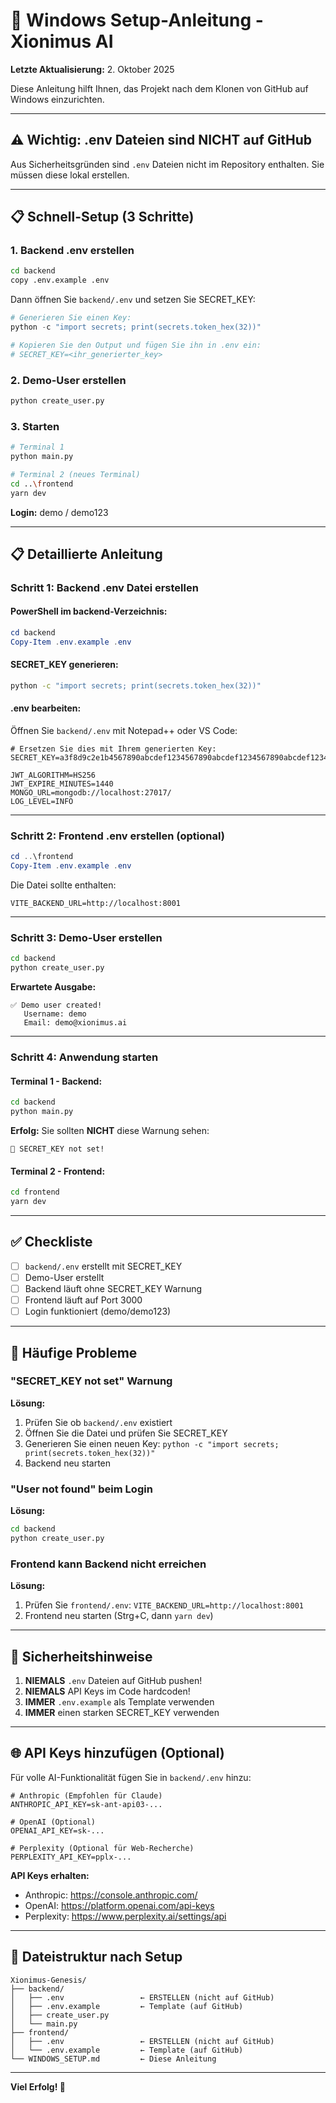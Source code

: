 # 🚀 Windows Setup-Anleitung - Xionimus AI

**Letzte Aktualisierung:** 2. Oktober 2025

Diese Anleitung hilft Ihnen, das Projekt nach dem Klonen von GitHub auf Windows einzurichten.

---

## ⚠️ Wichtig: .env Dateien sind NICHT auf GitHub

Aus Sicherheitsgründen sind `.env` Dateien nicht im Repository enthalten. Sie müssen diese lokal erstellen.

---

## 📋 Schnell-Setup (3 Schritte)

### 1. Backend .env erstellen

```bash
cd backend
copy .env.example .env
```

Dann öffnen Sie `backend/.env` und setzen Sie SECRET_KEY:

```powershell
# Generieren Sie einen Key:
python -c "import secrets; print(secrets.token_hex(32))"

# Kopieren Sie den Output und fügen Sie ihn in .env ein:
# SECRET_KEY=<ihr_generierter_key>
```

### 2. Demo-User erstellen

```bash
python create_user.py
```

### 3. Starten

```bash
# Terminal 1
python main.py

# Terminal 2 (neues Terminal)
cd ..\frontend
yarn dev
```

**Login:** demo / demo123

---

## 📋 Detaillierte Anleitung

### Schritt 1: Backend .env Datei erstellen

#### PowerShell im backend-Verzeichnis:
```powershell
cd backend
Copy-Item .env.example .env
```

#### SECRET_KEY generieren:
```bash
python -c "import secrets; print(secrets.token_hex(32))"
```

#### .env bearbeiten:
Öffnen Sie `backend/.env` mit Notepad++ oder VS Code:

```env
# Ersetzen Sie dies mit Ihrem generierten Key:
SECRET_KEY=a3f8d9c2e1b4567890abcdef1234567890abcdef1234567890abcdef12345678

JWT_ALGORITHM=HS256
JWT_EXPIRE_MINUTES=1440
MONGO_URL=mongodb://localhost:27017/
LOG_LEVEL=INFO
```

---

### Schritt 2: Frontend .env erstellen (optional)

```powershell
cd ..\frontend
Copy-Item .env.example .env
```

Die Datei sollte enthalten:
```env
VITE_BACKEND_URL=http://localhost:8001
```

---

### Schritt 3: Demo-User erstellen

```bash
cd backend
python create_user.py
```

**Erwartete Ausgabe:**
```
✅ Demo user created!
   Username: demo
   Email: demo@xionimus.ai
```

---

### Schritt 4: Anwendung starten

#### Terminal 1 - Backend:
```bash
cd backend
python main.py
```

**Erfolg:** Sie sollten **NICHT** diese Warnung sehen:
```
🔴 SECRET_KEY not set!
```

#### Terminal 2 - Frontend:
```bash
cd frontend
yarn dev
```

---

## ✅ Checkliste

- [ ] `backend/.env` erstellt mit SECRET_KEY
- [ ] Demo-User erstellt
- [ ] Backend läuft ohne SECRET_KEY Warnung
- [ ] Frontend läuft auf Port 3000
- [ ] Login funktioniert (demo/demo123)

---

## 🔧 Häufige Probleme

### "SECRET_KEY not set" Warnung

**Lösung:**
1. Prüfen Sie ob `backend/.env` existiert
2. Öffnen Sie die Datei und prüfen Sie SECRET_KEY
3. Generieren Sie einen neuen Key: `python -c "import secrets; print(secrets.token_hex(32))"`
4. Backend neu starten

### "User not found" beim Login

**Lösung:**
```bash
cd backend
python create_user.py
```

### Frontend kann Backend nicht erreichen

**Lösung:**
1. Prüfen Sie `frontend/.env`: `VITE_BACKEND_URL=http://localhost:8001`
2. Frontend neu starten (Strg+C, dann `yarn dev`)

---

## 🔐 Sicherheitshinweise

1. **NIEMALS** `.env` Dateien auf GitHub pushen!
2. **NIEMALS** API Keys im Code hardcoden!
3. **IMMER** `.env.example` als Template verwenden
4. **IMMER** einen starken SECRET_KEY verwenden

---

## 🌐 API Keys hinzufügen (Optional)

Für volle AI-Funktionalität fügen Sie in `backend/.env` hinzu:

```env
# Anthropic (Empfohlen für Claude)
ANTHROPIC_API_KEY=sk-ant-api03-...

# OpenAI (Optional)
OPENAI_API_KEY=sk-...

# Perplexity (Optional für Web-Recherche)
PERPLEXITY_API_KEY=pplx-...
```

**API Keys erhalten:**
- Anthropic: https://console.anthropic.com/
- OpenAI: https://platform.openai.com/api-keys
- Perplexity: https://www.perplexity.ai/settings/api

---

## 📁 Dateistruktur nach Setup

```
Xionimus-Genesis/
├── backend/
│   ├── .env                 ← ERSTELLEN (nicht auf GitHub)
│   ├── .env.example         ← Template (auf GitHub)
│   ├── create_user.py
│   └── main.py
├── frontend/
│   ├── .env                 ← ERSTELLEN (nicht auf GitHub)
│   └── .env.example         ← Template (auf GitHub)
└── WINDOWS_SETUP.md         ← Diese Anleitung
```

---

**Viel Erfolg! 🎉**

